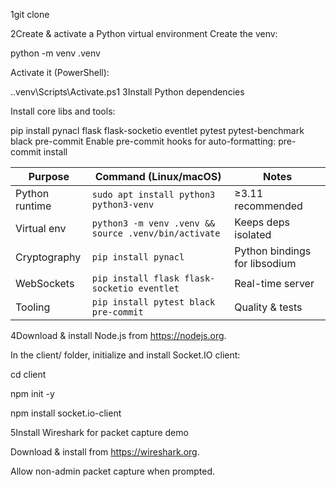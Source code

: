 1git clone <this project>

2Create & activate a Python virtual environment
Create the venv:

python -m venv .venv

Activate it (PowerShell):

.\.venv\Scripts\Activate.ps1
3Install Python dependencies

Install core libs and tools:

pip install pynacl flask flask-socketio eventlet pytest pytest-benchmark black pre-commit
Enable pre-commit hooks for auto-formatting:
pre-commit install

| Purpose        | Command (Linux/macOS)                                | Notes                         |
| -------------- | ---------------------------------------------------- | ----------------------------- |
| Python runtime | `sudo apt install python3 python3-venv`              | ≥3.11 recommended             |
| Virtual env    | `python3 -m venv .venv && source .venv/bin/activate` | Keeps deps isolated           |
| Cryptography   | `pip install pynacl`                                 | Python bindings for libsodium |
| WebSockets     | `pip install flask flask-socketio eventlet`          | Real-time server              |
| Tooling        | `pip install pytest black pre-commit`                | Quality & tests               |





4Download & install Node.js from https://nodejs.org.

In the client/ folder, initialize and install Socket.IO client:

cd client

npm init -y

npm install socket.io-client

5Install Wireshark for packet capture demo

Download & install from https://wireshark.org.

Allow non-admin packet capture when prompted.
